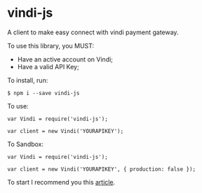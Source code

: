 # vindi-js
A client to make easy connect with vindi payment gateway.


To use this library, you MUST:
* Have an active account on Vindi;
* Have a valid API Key;

To install, run:
```
$ npm i --save vindi-js
```

To use:
```
var Vindi = require('vindi-js');

var client = new Vindi('YOURAPIKEY');
```

To Sandbox:
```
var Vindi = require('vindi-js');

var client = new Vindi('YOURAPIKEY', { production: false });
```

To start I recommend you this [article](https://atendimento.vindi.com.br/hc/pt-br/articles/203020644).
